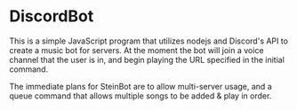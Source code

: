 # DiscordBot

This is a simple JavaScript program that utilizes nodejs and Discord's API to create a music bot for servers. At the moment the bot will join a voice channel that the user is in, and begin playing the URL specified in the initial command.

The immediate plans for SteinBot are to allow multi-server usage, and a queue command that allows multiple songs to be added & play in order. 
